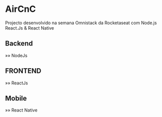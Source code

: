 # AirCnC
Projecto desenvolvido na semana Omnistack da Rocketaseat com Node.js React.Js &amp; React Native

## Backend
»» NodeJs

## FRONTEND
»» ReactJs

## Mobile
»» React Native
